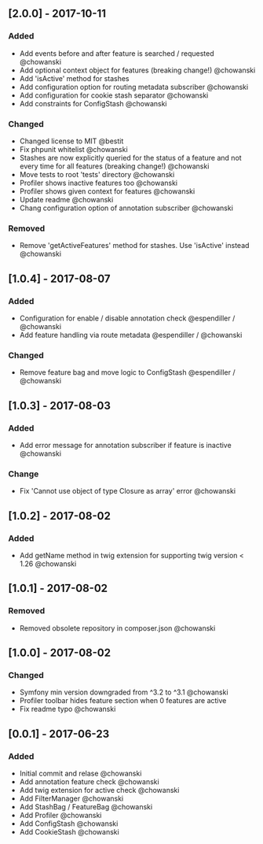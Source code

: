 ## [2.0.0] - 2017-10-11
### Added
- Add events before and after feature is searched / requested @chowanski
- Add optional context object for features (breaking change!) @chowanski
- Add 'isActive' method for stashes
- Add configuration option for routing metadata subscriber @chowanski
- Add configuration for cookie stash separator @chowanski
- Add constraints for ConfigStash @chowanski

### Changed
- Changed license to MIT @bestit
- Fix phpunit whitelist @chowanski
- Stashes are now explicitly queried for the status of a feature and not every time for all features (breaking change!) @chowanski
- Move tests to root 'tests' directory @chowanski
- Profiler shows inactive features too @chowanski
- Profiler shows given context for features @chowanski
- Update readme @chowanski
- Chang configuration option of annotation subscriber @chowanski

### Removed
- Remove 'getActiveFeatures' method for stashes. Use 'isActive' instead @chowanski

## [1.0.4] - 2017-08-07
### Added
- Configuration for enable / disable annotation check @espendiller / @chowanski
- Add feature handling via route metadata @espendiller / @chowanski

### Changed
- Remove feature bag and move logic to ConfigStash @espendiller / @chowanski

## [1.0.3] - 2017-08-03
### Added
- Add error message for annotation subscriber if feature is inactive @chowanski

### Change
- Fix 'Cannot use object of type Closure as array' error @chowanski

## [1.0.2] - 2017-08-02
### Added
- Add getName method in twig extension for supporting twig version < 1.26 @chowanski

## [1.0.1] - 2017-08-02
### Removed
- Removed obsolete repository in composer.json @chowanski

## [1.0.0] - 2017-08-02
### Changed
- Symfony min version downgraded from ^3.2 to ^3.1 @chowanski
- Profiler toolbar hides feature section when 0 features are active
- Fix readme typo @chowanski

## [0.0.1] - 2017-06-23
### Added
- Initial commit and relase @chowanski
- Add annotation feature check @chowanski
- Add twig extension for active check @chowanski
- Add FilterManager @chowanski
- Add StashBag / FeatureBag @chowanski
- Add Profiler @chowanski
- Add ConfigStash @chowanski
- Add CookieStash @chowanski